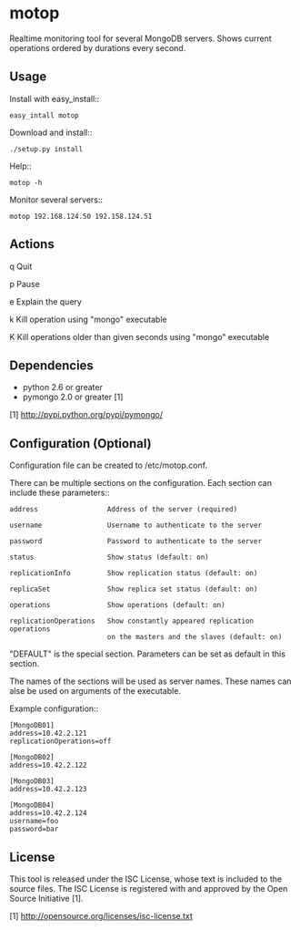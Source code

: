 motop
=====

Realtime monitoring tool for several MongoDB servers. Shows current
operations ordered by durations every second.


Usage
-----

Install with easy_install::

    easy_intall motop

Download and install::

    ./setup.py install

Help::

    motop -h

Monitor several servers::

    motop 192.168.124.50 192.158.124.51


Actions
-------

q   Quit

p   Pause

e   Explain the query

k   Kill operation using "mongo" executable

K   Kill operations older than given seconds using "mongo" executable


Dependencies
------------

* python 2.6 or greater
* pymongo 2.0 or greater [1]

[1] http://pypi.python.org/pypi/pymongo/


Configuration (Optional)
------------------------

Configuration file can be created to /etc/motop.conf.

There can be multiple sections on the configuration. Each section
can include these parameters::

    address                 Address of the server (required)

    username                Username to authenticate to the server

    password                Password to authenticate to the server

    status                  Show status (default: on)

    replicationInfo         Show replication status (default: on)

    replicaSet              Show replica set status (default: on)

    operations              Show operations (default: on)

    replicationOperations   Show constantly appeared replication operations
                            on the masters and the slaves (default: on)

"DEFAULT" is the special section. Parameters can be set as default
in this section.

The names of the sections will be used as server names. These names
can alse be used on arguments of the executable.

Example configuration::

    [MongoDB01]
    address=10.42.2.121
    replicationOperations=off

    [MongoDB02]
    address=10.42.2.122

    [MongoDB03]
    address=10.42.2.123

    [MongoDB04]
    address=10.42.2.124
    username=foo
    password=bar


License
-------

This tool is released under the ISC License, whose text is included to the
source files. The ISC License is registered with and approved by the
Open Source Initiative [1].

[1] http://opensource.org/licenses/isc-license.txt

